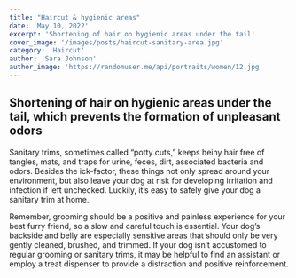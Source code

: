 ```yaml
---
title: "Haircut & hygienic areas"
date: 'May 10, 2022'
excerpt: 'Shortening of hair on hygienic areas under the tail'
cover_image: '/images/posts/haircut-sanitary-area.jpg'
category: 'Haircut'
author: 'Sara Johnson'
author_image: 'https://randomuser.me/api/portraits/women/12.jpg'
---
```

## Shortening of hair on hygienic areas under the tail, which prevents the formation of unpleasant odors

Sanitary trims, sometimes called “potty cuts,” keeps heiny hair free of tangles, mats, and traps for urine, feces, dirt, associated bacteria and odors. Besides the ick-factor, these things not only spread around your environment, but also leave your dog at risk for developing irritation and infection if left unchecked. Luckily, it’s easy to safely give your dog a sanitary trim at home.

Remember, grooming should be a positive and painless experience for your best furry friend, so a slow and careful touch is essential. Your dog’s backside and belly are especially sensitive areas that should only be very gently cleaned, brushed, and trimmed. If your dog isn’t accustomed to regular grooming or sanitary trims, it may be helpful to find an assistant or employ a treat dispenser to provide a distraction and positive reinforcement.